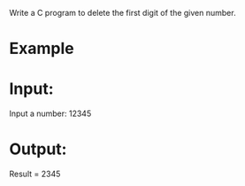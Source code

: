 Write a C program to delete the first digit of the given number.

# Example
# Input:
Input a number: 12345
# Output: 
Result = 2345
